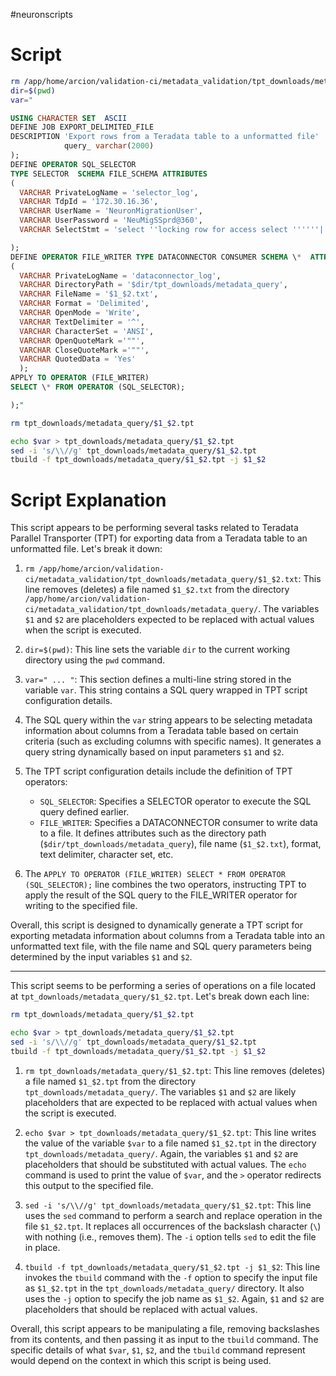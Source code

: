 #neuronscripts
# Script

```sh
rm /app/home/arcion/validation-ci/metadata_validation/tpt_downloads/metadata_query/$1_$2.txt
dir=$(pwd)
var="
```
```sql
USING CHARACTER SET  ASCII
DEFINE JOB EXPORT_DELIMITED_FILE
DESCRIPTION 'Export rows from a Teradata table to a unformatted file'  (  DEFINE SCHEMA FILE_SCHEMA  (
            query_ varchar(2000)
);
DEFINE OPERATOR SQL_SELECTOR
TYPE SELECTOR  SCHEMA FILE_SCHEMA ATTRIBUTES
(
  VARCHAR PrivateLogName = 'selector_log',
  VARCHAR TdpId = '172.30.16.36',
  VARCHAR UserName = 'NeuronMigrationUser',
  VARCHAR UserPassword = 'NeuMigSSprd@360',
  VARCHAR SelectStmt = 'select ''locking row for access select ''''''|| DatabaseName ||'''''' db_name,''''''|| TableName || '''''' table_name,''''''|| ColumnName ||'''''' column_name, cast(count(distinct('' ||ColumnName || '')) as varchar(500)),cast(''|| case when COLUMNTYPE in (''DECIMAL'') then ''sum('' || ColumnName||'')'' else ''0'' end ||'' as varchar(500)) sum_value from ''|| case when DatabaseName = ''NeuronDWH'' then ''NeuronDWH_DirtyRead_V'' else DatabaseName end ||''.''||TableName ||'';'' query_ from ( select DatabaseName, TableName,ColumnName, CASE WHEN COLUMNTYPE=''CF'' THEN ''CHAR'' WHEN COLUMNTYPE=''CV'' THEN ''VARCHAR'' WHEN COLUMNTYPE=''D'' THEN ''DECIMAL'' WHEN COLUMNTYPE=''TS'' THEN ''TIMESTAMP'' WHEN COLUMNTYPE=''I'' THEN ''INTEGER'' WHEN COLUMNTYPE=''I2'' THEN ''SMALLINT'' WHEN COLUMNTYPE=''DA'' THEN ''DATE'' END AS COLUMNTYPE from dbc.columnsv where upper(DatabaseName) = upper(''$1'') and upper(TableName) = upper(''$2'') and upper(ColumnName) not like ''%ID%'' and upper(ColumnName) not like ''%VRSNO%'' and COLUMNTYPE<>''TS'') oo;'

);
DEFINE OPERATOR FILE_WRITER TYPE DATACONNECTOR CONSUMER SCHEMA \*  ATTRIBUTES
(
  VARCHAR PrivateLogName = 'dataconnector_log',
  VARCHAR DirectoryPath = '$dir/tpt_downloads/metadata_query',
  VARCHAR FileName = '$1_$2.txt',
  VARCHAR Format = 'Delimited',
  VARCHAR OpenMode = 'Write',
  VARCHAR TextDelimiter = '^',
  VARCHAR CharacterSet = 'ANSI',
  VARCHAR OpenQuoteMark ='""',
  VARCHAR CloseQuoteMark ='""',
  VARCHAR QuotedData = 'Yes'
  );
APPLY TO OPERATOR (FILE_WRITER)
SELECT \* FROM OPERATOR (SQL_SELECTOR);

);"
```

```sh
rm tpt_downloads/metadata_query/$1_$2.tpt

echo $var > tpt_downloads/metadata_query/$1_$2.tpt
sed -i 's/\\//g' tpt_downloads/metadata_query/$1_$2.tpt
tbuild -f tpt_downloads/metadata_query/$1_$2.tpt -j $1_$2
```
# Script Explanation
This script appears to be performing several tasks related to Teradata Parallel Transporter (TPT) for exporting data from a Teradata table to an unformatted file. Let's break it down:

1. `rm /app/home/arcion/validation-ci/metadata_validation/tpt_downloads/metadata_query/$1_$2.txt`: This line removes (deletes) a file named `$1_$2.txt` from the directory `/app/home/arcion/validation-ci/metadata_validation/tpt_downloads/metadata_query/`. The variables `$1` and `$2` are placeholders expected to be replaced with actual values when the script is executed.

2. `dir=$(pwd)`: This line sets the variable `dir` to the current working directory using the `pwd` command.

3. `var=" ... "`: This section defines a multi-line string stored in the variable `var`. This string contains a SQL query wrapped in TPT script configuration details.

4. The SQL query within the `var` string appears to be selecting metadata information about columns from a Teradata table based on certain criteria (such as excluding columns with specific names). It generates a query string dynamically based on input parameters `$1` and `$2`.

5. The TPT script configuration details include the definition of TPT operators:
   - `SQL_SELECTOR`: Specifies a SELECTOR operator to execute the SQL query defined earlier.
   - `FILE_WRITER`: Specifies a DATACONNECTOR consumer to write data to a file. It defines attributes such as the directory path (`$dir/tpt_downloads/metadata_query`), file name (`$1_$2.txt`), format, text delimiter, character set, etc.

6. The `APPLY TO OPERATOR (FILE_WRITER) SELECT * FROM OPERATOR (SQL_SELECTOR);` line combines the two operators, instructing TPT to apply the result of the SQL query to the FILE_WRITER operator for writing to the specified file.

Overall, this script is designed to dynamically generate a TPT script for exporting metadata information about columns from a Teradata table into an unformatted text file, with the file name and SQL query parameters being determined by the input variables `$1` and `$2`.

***

This script seems to be performing a series of operations on a file located at `tpt_downloads/metadata_query/$1_$2.tpt`. Let's break down each line:
```sh
rm tpt_downloads/metadata_query/$1_$2.tpt

echo $var > tpt_downloads/metadata_query/$1_$2.tpt
sed -i 's/\\//g' tpt_downloads/metadata_query/$1_$2.tpt
tbuild -f tpt_downloads/metadata_query/$1_$2.tpt -j $1_$2
```
1. `rm tpt_downloads/metadata_query/$1_$2.tpt`: This line removes (deletes) a file named `$1_$2.tpt` from the directory `tpt_downloads/metadata_query/`. The variables `$1` and `$2` are likely placeholders that are expected to be replaced with actual values when the script is executed.

2. `echo $var > tpt_downloads/metadata_query/$1_$2.tpt`: This line writes the value of the variable `$var` to a file named `$1_$2.tpt` in the directory `tpt_downloads/metadata_query/`. Again, the variables `$1` and `$2` are placeholders that should be substituted with actual values. The `echo` command is used to print the value of `$var`, and the `>` operator redirects this output to the specified file.

3. `sed -i 's/\\//g' tpt_downloads/metadata_query/$1_$2.tpt`: This line uses the `sed` command to perform a search and replace operation in the file `$1_$2.tpt`. It replaces all occurrences of the backslash character (`\`) with nothing (i.e., removes them). The `-i` option tells `sed` to edit the file in place.

4. `tbuild -f tpt_downloads/metadata_query/$1_$2.tpt -j $1_$2`: This line invokes the `tbuild` command with the `-f` option to specify the input file as `$1_$2.tpt` in the `tpt_downloads/metadata_query/` directory. It also uses the `-j` option to specify the job name as `$1_$2`. Again, `$1` and `$2` are placeholders that should be replaced with actual values.

Overall, this script appears to be manipulating a file, removing backslashes from its contents, and then passing it as input to the `tbuild` command. The specific details of what `$var`, `$1`, `$2`, and the `tbuild` command represent would depend on the context in which this script is being used.